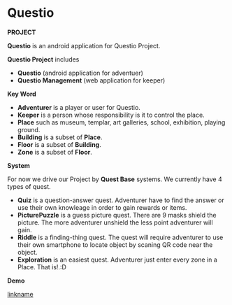 # Questio
**PROJECT**

**Questio** is an android application for Questio Project. 

**Questio Project** includes 
- **Questio** (android application for adventuer)
- **Questio Management** (web application for keeper)

**Key Word**
- **Adventurer** is a player or user for Questio.
- **Keeper** is a person whose responsibility is it to control the place.
- **Place** such as museum, templar, art galleries, school, exhibition, playing ground.
- **Building** is a subset of **Place**.
- **Floor** is a subset of **Building**.
- **Zone** is a subset of **Floor**.

**System**

For now we drive our Project by **Quest Base** systems. We currently have 4 types of quest.
- **Quiz** is a question-answer quest. Adventurer have to find the answer or use their own knowleage in order to gain rewards or items.
- **PicturePuzzle** is a guess picture quest. There are 9 masks shield the picture. The more adventurer unshield the less point adventurer will gain.
- **Riddle** is a finding-thing quest. The quest will require adventurer to use their own smartphone to locate object by scaning QR code near the object.
- **Exploration** is an easiest quest. Adventurer just enter every zone in a Place. That is!.:D


**Demo**

[linkname](https://youtu.be/nfL4BjeCQIY)
